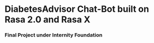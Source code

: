# DiabetesAdvisor Chat-Bot built on Rasa 2.0 and Rasa X
### Final Project under Internity Foundation
